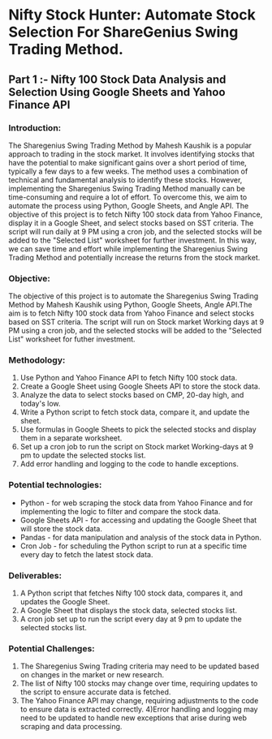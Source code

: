 # Nifty Stock Hunter: Automate Stock Selection For ShareGenius Swing Trading Method. #
## Part 1 :- Nifty 100 Stock Data Analysis and Selection Using Google Sheets and Yahoo Finance API ##
### Introduction: ###

The Sharegenius Swing Trading Method by Mahesh Kaushik is a popular approach to trading in the stock market. It involves identifying stocks that have the potential to make significant gains over a short period of time, typically a few days to a few weeks. The method uses a combination of technical and fundamental analysis to identify these stocks.
However, implementing the Sharegenius Swing Trading Method manually can be time-consuming and require a lot of effort. To overcome this, we aim to automate the process using Python, Google Sheets, and Angle API.
The objective of this project is to fetch Nifty 100 stock data from Yahoo Finance, display it in a Google Sheet, and select stocks based on SST criteria. The script will run daily at 9 PM using a cron job, and the selected stocks will be added to the "Selected List" worksheet for further investment.
In this way, we can save time and effort while implementing the Sharegenius Swing Trading Method and potentially increase the returns from the stock market.

### Objective: ###

The objective of this project is to automate the Sharegenius Swing Trading Method by Mahesh Kaushik using Python, Google Sheets, Angle API.The aim is to fetch Nifty 100 stock data from Yahoo Finance and select stocks based on SST criteria. The script will run on Stock market Working days at 9 PM using a cron job, and the selected stocks will be added to the "Selected List" worksheet for futher investment.

### Methodology: ###

1) Use Python and Yahoo Finance API to fetch Nifty 100 stock data.
2) Create a Google Sheet using Google Sheets API to store the stock data.
3) Analyze the data to select stocks based on CMP, 20-day high, and today's low. 
4) Write a Python script to fetch stock data, compare it, and update the sheet. 
5) Use formulas in Google Sheets to pick the selected stocks and display them in a separate worksheet.
6) Set up a cron job to run the script on Stock market Working-days at 9 pm to update the selected stocks list.
7)  Add error handling and logging to the code to handle exceptions.

### Potential technologies: ###

- Python - for web scraping the stock data from Yahoo Finance and for implementing the logic to filter and compare the stock data.
- Google Sheets API - for accessing and updating the Google Sheet that will store the stock data.
- Pandas - for data manipulation and analysis of the stock data in Python.
- Cron Job - for scheduling the Python script to run at a specific time every day to fetch the latest stock data.

### Deliverables: ###

1) A Python script that fetches Nifty 100 stock data, compares it, and updates the Google Sheet.
2) A Google Sheet that displays the stock data, selected stocks list.
3) A cron job set up to run the script every day at 9 pm to update the selected stocks list.

### Potential Challenges: ###

1) The Sharegenius Swing Trading criteria may need to be updated based on changes in the market or new research.
2) The list of Nifty 100 stocks may change over time, requiring updates to the script to ensure accurate data is fetched.
3) The Yahoo Finance API may change, requiring adjustments to the code to ensure data is extracted correctly.
4)Error handling and logging may need to be updated to handle new exceptions that arise during web scraping and data processing.
